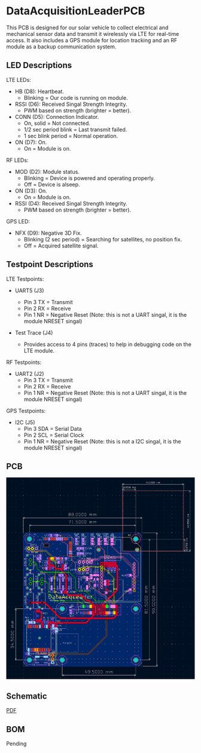 # DataAcquisitionLeaderPCB

This PCB is designed for our solar vehicle to collect electrical and mechanical sensor data and transmit it wirelessly via LTE for real-time access. It also includes a GPS module for location tracking and an RF module as a backup communication system.

## LED Descriptions

LTE LEDs:

* HB (D8): Heartbeat.
  * Blinking = Our code is running on module.
* RSSI (D6): Received Singal Strength Integrity.
  * PWM based on strength (brighter = better).
* CONN (D5): Connection Indicator.
  * On, solid = Not connected.
  * 1/2 sec period blink = Last transmit failed.
  * 1 sec blink period = Normal operation.
* ON (D7): On.
  * On = Module is on.

RF LEDs:

* MOD (D2): Module status.
  * Blinking = Device is powered and operating properly.
  * Off = Device is alseep.
* ON (D3): On.
  * On = Module is on.
* RSSI (D4): Received Singal Strength Integrity.
  * PWM based on strength (brighter = better).

GPS LED:

* NFX (D9): Negative 3D Fix.
  * Blinking (2 sec period) = Searching for satellites, no position fix.
  * Off = Acquired satellite signal.

## Testpoint Descriptions

LTE Testpoints:

* UART5 (J3)
  * Pin 3 TX = Transmit
  * Pin 2 RX = Receive
  * Pin 1 NR = Negative Reset (Note: this is not a UART singal, it is the module NRESET singal)

* Test Trace (J4)
  * Provides access to 4 pins (traces) to help in debugging code on the LTE module.

RF Testpoints:

* UART2 (J2)
  * Pin 3 TX = Transmit
  * Pin 2 RX = Receive
  * Pin 1 NR = Negative Reset (Note: this is not a UART singal, it is the module NRESET singal)

GPS Testpoints:

* I2C (J5)
  * Pin 3 SDA = Serial Data
  * Pin 2 SCL = Serial Clock
  * Pin 1 NR = Negative Reset (Note: this is not a I2C singal, it is the module NRESET singal)

## PCB

![image](DataAcqLeaderBoard_PCB.png)

## Schematic

[PDF](DataAcqLeaderBoard_Schematic.pdf)

## BOM

Pending
<!-- [**BOM**](bom/DataAcq-LeaderPCB.csv)   -->
<!-- [**IBOM**](bom/ibom.html) -->
